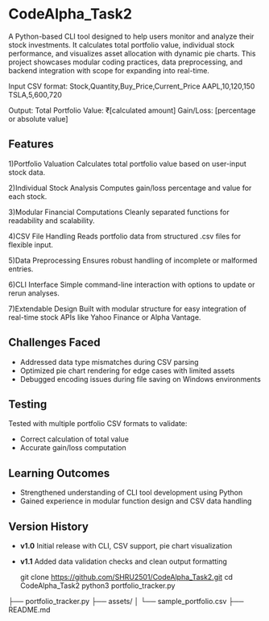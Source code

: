 # CodeAlpha_Task2
A Python-based CLI tool designed to help users monitor and analyze their stock investments. It calculates total portfolio value, individual stock performance, and visualizes asset allocation with dynamic pie charts.  This project showcases modular coding practices, data preprocessing, and backend integration with scope for expanding into real-time.


Input CSV format:
Stock,Quantity,Buy_Price,Current_Price
AAPL,10,120,150
TSLA,5,600,720

Output:
Total Portfolio Value: ₹[calculated amount]
Gain/Loss: [percentage or absolute value]


## Features
1)Portfolio Valuation Calculates total portfolio value based on user-input stock data.

2)Individual Stock Analysis Computes gain/loss percentage and value for each stock.

3)Modular Financial Computations Cleanly separated functions for readability and scalability.

4)CSV File Handling Reads portfolio data from structured .csv files for flexible input.

5)Data Preprocessing Ensures robust handling of incomplete or malformed entries.

6)CLI Interface Simple command-line interaction with options to update or rerun analyses.

7)Extendable Design Built with modular structure for easy integration of real-time stock APIs like Yahoo Finance or Alpha Vantage.


## Challenges Faced

- Addressed data type mismatches during CSV parsing
- Optimized pie chart rendering for edge cases with limited assets
- Debugged encoding issues during file saving on Windows environments

  
## Testing

Tested with multiple portfolio CSV formats to validate:
- Correct calculation of total value
- Accurate gain/loss computation

## Learning Outcomes

- Strengthened understanding of CLI tool development using Python
- Gained experience in modular function design and CSV data handling

 ## Version History

- **v1.0** Initial release with CLI, CSV support, pie chart visualization
- **v1.1** Added data validation checks and clean output formatting

  git clone https://github.com/SHRU2501/CodeAlpha_Task2.git
cd CodeAlpha_Task2
python3 portfolio_tracker.py

├── portfolio_tracker.py
├── assets/
│   └── sample_portfolio.csv
├── README.md



 
